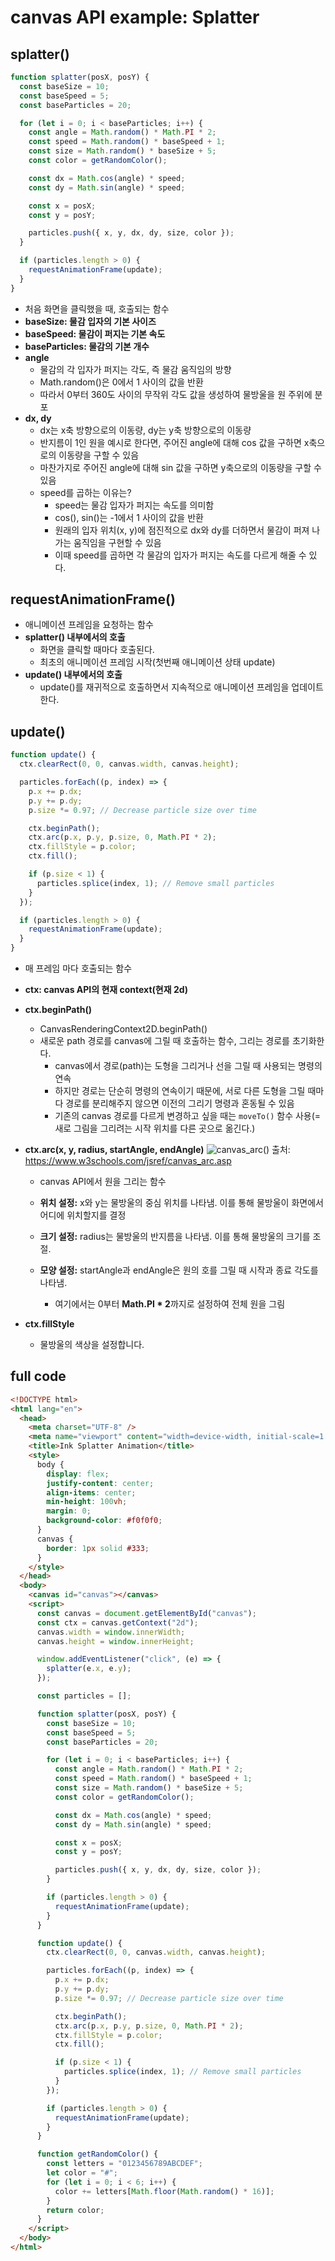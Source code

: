 # canvas API example: Splatter

## splatter()

```javascript
function splatter(posX, posY) {
  const baseSize = 10;
  const baseSpeed = 5;
  const baseParticles = 20;

  for (let i = 0; i < baseParticles; i++) {
    const angle = Math.random() * Math.PI * 2;
    const speed = Math.random() * baseSpeed + 1;
    const size = Math.random() * baseSize + 5;
    const color = getRandomColor();

    const dx = Math.cos(angle) * speed;
    const dy = Math.sin(angle) * speed;

    const x = posX;
    const y = posY;

    particles.push({ x, y, dx, dy, size, color });
  }

  if (particles.length > 0) {
    requestAnimationFrame(update);
  }
}
```

- 처음 화면을 클릭했을 때, 호출되는 함수
- **baseSize: 물감 입자의 기본 사이즈**
- **baseSpeed: 물감이 퍼지는 기본 속도**
- **baseParticles: 물감의 기본 개수**
- **angle**
  - 물감의 각 입자가 퍼지는 각도, 즉 물감 움직임의 방향
  - Math.random()은 0에서 1 사이의 값을 반환
  - 따라서 0부터 360도 사이의 무작위 각도 값을 생성하여 물방울을 원 주위에 분포
- **dx, dy**
  - dx는 x축 방향으로의 이동량, dy는 y축 방향으로의 이동량
  - 반지름이 1인 원을 예시로 한다면, 주어진 angle에 대해 cos 값을 구하면 x축으로의 이동량을 구할 수 있음
  - 마찬가지로 주어진 angle에 대해 sin 값을 구하면 y축으로의 이동량을 구할 수 있음
  - speed를 곱하는 이유는?
    - speed는 물감 입자가 퍼지는 속도를 의미함
    - cos(), sin()는 -1에서 1 사이의 값을 반환
    - 원래의 입자 위치(x, y)에 점진적으로 dx와 dy를 더하면서 물감이 퍼져 나가는 움직임을 구현할 수 있음
    - 이때 speed를 곱하면 각 물감의 입자가 퍼지는 속도를 다르게 해줄 수 있다.

## **requestAnimationFrame()**

- 애니메이션 프레임을 요청하는 함수
- **splatter() 내부에서의 호출**
  - 화면을 클릭할 때마다 호출된다.
  - 최초의 애니메이션 프레임 시작(첫번째 애니메이션 상태 update)
- **update() 내부에서의 호출**
  - update()를 재귀적으로 호출하면서 지속적으로 애니메이션 프레임을 업데이트한다.

## update()

```javascript
function update() {
  ctx.clearRect(0, 0, canvas.width, canvas.height);

  particles.forEach((p, index) => {
    p.x += p.dx;
    p.y += p.dy;
    p.size *= 0.97; // Decrease particle size over time

    ctx.beginPath();
    ctx.arc(p.x, p.y, p.size, 0, Math.PI * 2);
    ctx.fillStyle = p.color;
    ctx.fill();

    if (p.size < 1) {
      particles.splice(index, 1); // Remove small particles
    }
  });

  if (particles.length > 0) {
    requestAnimationFrame(update);
  }
}
```

- 매 프레임 마다 호출되는 함수
- **ctx: canvas API의 현재 context(현재 2d)**
- **ctx.beginPath()**
  - CanvasRenderingContext2D.beginPath()
  - 새로운 path 경로를 canvas에 그릴 때 호출하는 함수, 그리는 경로를 초기화한다.
    - canvas에서 경로(path)는 도형을 그리거나 선을 그릴 때 사용되는 명령의 연속
    - 하지만 경로는 단순히 명령의 연속이기 때문에, 서로 다른 도형을 그릴 때마다 경로를 분리해주지 않으면 이전의 그리기 명령과 혼동될 수 있음
    - 기존의 canvas 경로를 다르게 변경하고 싶을 때는 `moveTo()` 함수 사용(= 새로 그림을 그리려는 시작 위치를 다른 곳으로 옮긴다.)
- **ctx.arc(x, y, radius, startAngle, endAngle)**
  ![canvas_arc()](./assets/canvas_arc_method.png)
  출처: https://www.w3schools.com/jsref/canvas_arc.asp

  - canvas API에서 원을 그리는 함수
  - **위치 설정:** x와 y는 물방울의 중심 위치를 나타냄. 이를 통해 물방울이 화면에서 어디에 위치할지를 결정

  - **크기 설정:** radius는 물방울의 반지름을 나타냄. 이를 통해 물방울의 크기를 조절.

  - **모양 설정:** startAngle과 endAngle은 원의 호를 그릴 때 시작과 종료 각도를 나타냄.
    - 여기에서는 0부터 **Math.PI \* 2**까지로 설정하여 전체 원을 그림

- **ctx.fillStyle**
  - 물방울의 색상을 설정합니다.

## full code

```html
<!DOCTYPE html>
<html lang="en">
  <head>
    <meta charset="UTF-8" />
    <meta name="viewport" content="width=device-width, initial-scale=1.0" />
    <title>Ink Splatter Animation</title>
    <style>
      body {
        display: flex;
        justify-content: center;
        align-items: center;
        min-height: 100vh;
        margin: 0;
        background-color: #f0f0f0;
      }
      canvas {
        border: 1px solid #333;
      }
    </style>
  </head>
  <body>
    <canvas id="canvas"></canvas>
    <script>
      const canvas = document.getElementById("canvas");
      const ctx = canvas.getContext("2d");
      canvas.width = window.innerWidth;
      canvas.height = window.innerHeight;

      window.addEventListener("click", (e) => {
        splatter(e.x, e.y);
      });

      const particles = [];

      function splatter(posX, posY) {
        const baseSize = 10;
        const baseSpeed = 5;
        const baseParticles = 20;

        for (let i = 0; i < baseParticles; i++) {
          const angle = Math.random() * Math.PI * 2;
          const speed = Math.random() * baseSpeed + 1;
          const size = Math.random() * baseSize + 5;
          const color = getRandomColor();

          const dx = Math.cos(angle) * speed;
          const dy = Math.sin(angle) * speed;

          const x = posX;
          const y = posY;

          particles.push({ x, y, dx, dy, size, color });
        }

        if (particles.length > 0) {
          requestAnimationFrame(update);
        }
      }

      function update() {
        ctx.clearRect(0, 0, canvas.width, canvas.height);

        particles.forEach((p, index) => {
          p.x += p.dx;
          p.y += p.dy;
          p.size *= 0.97; // Decrease particle size over time

          ctx.beginPath();
          ctx.arc(p.x, p.y, p.size, 0, Math.PI * 2);
          ctx.fillStyle = p.color;
          ctx.fill();

          if (p.size < 1) {
            particles.splice(index, 1); // Remove small particles
          }
        });

        if (particles.length > 0) {
          requestAnimationFrame(update);
        }
      }

      function getRandomColor() {
        const letters = "0123456789ABCDEF";
        let color = "#";
        for (let i = 0; i < 6; i++) {
          color += letters[Math.floor(Math.random() * 16)];
        }
        return color;
      }
    </script>
  </body>
</html>
```
